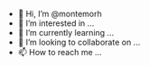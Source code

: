 - 👋 Hi, I’m @montemorh
- 👀 I’m interested in ...
- 🌱 I’m currently learning ...
- 💞️ I’m looking to collaborate on ...
- 📫 How to reach me ...

<!---
montemorh/montemorh is a ✨ special ✨ repository because its `README.md` (this file) appears on your GitHub profile.
You can click the Preview link to take a look at your changes.
--->
